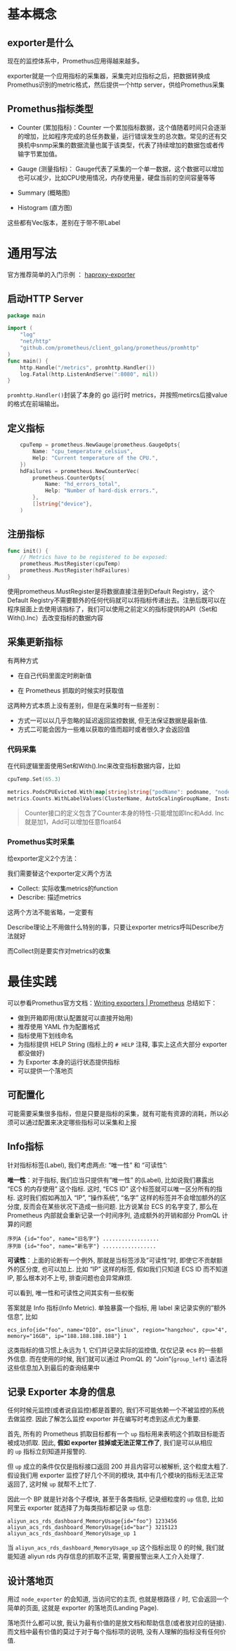 # 基本概念

## exporter是什么

现在的监控体系中，Promethus应用得越来越多。

exporter就是一个应用指标的采集器，采集完对应指标之后，把数据转换成Promethus识别的metric格式，然后提供一个http server，供给Promethus采集

## Promethus指标类型

- Counter (累加指标)：Counter 一个累加指标数据，这个值随着时间只会逐渐的增加，比如程序完成的总任务数量，运行错误发生的总次数。常见的还有交换机中snmp采集的数据流量也属于该类型，代表了持续增加的数据包或者传输字节累加值。

- Gauge (测量指标)： Gauge代表了采集的一个单一数据，这个数据可以增加也可以减少，比如CPU使用情况，内存使用量，硬盘当前的空间容量等等

- Summary (概略图)

- Histogram (直方图)

这些都有Vec版本，差别在于带不带Label

# 通用写法

官方推荐简单的入门示例 ： [haproxy-exporter](https://github.com/prometheus/haproxy_exporter)

## 启动HTTP Server

```go
package main

import (
    "log"
    "net/http"
    "github.com/prometheus/client_golang/prometheus/promhttp"
)
func main() {
    http.Handle("/metrics", promhttp.Handler())
    log.Fatal(http.ListenAndServe(":8080", nil))
}
```

`promhttp.Handler()`封装了本身的 go 运行时 metrics，并按照metircs后接value的格式在前端输出。

## 定义指标

```go
    cpuTemp = prometheus.NewGauge(prometheus.GaugeOpts{
        Name: "cpu_temperature_celsius",
        Help: "Current temperature of the CPU.",
    })
    hdFailures = prometheus.NewCounterVec(
        prometheus.CounterOpts{
            Name: "hd_errors_total",
            Help: "Number of hard-disk errors.",
        },
        []string{"device"},
    )
```

## 注册指标

```go
func init() {
    // Metrics have to be registered to be exposed:
    prometheus.MustRegister(cpuTemp)
    prometheus.MustRegister(hdFailures)
}
```

使用prometheus.MustRegister是将数据直接注册到Default Registry，这个Default Registry不需要额外的任何代码就可以将指标传递出去。注册后既可以在程序层面上去使用该指标了，我们可以使用之前定义的指标提供的API（Set和With().Inc）去改变指标的数据内容

## 采集更新指标

有两种方式

- 在自己代码里面定时刷新值

- 在 Prometheus 抓取的时候实时获取值

这两种方式本质上没有差别，但是在采集时有一些差别：

- 方式一可以以几乎忽略的延迟返回监控数据, 但无法保证数据是最新值.
- 方式二可能会因为一些难以获取的值而超时或者很久才会返回值

### 代码采集

在代码逻辑里面使用Set和With().Inc来改变指标数据内容，比如

```go
cpuTemp.Set(65.3)

metrics.PodsCPUEvicted.With(map[string]string{"podName": podname, "nodeName": nodeName, "namespace": namespace}).Inc()
metrics.Counts.WithLabelValues(ClusterName, AutoScalingGroupName, InstanceType, NodeName)
```

> Counter接口的定义包含了Counter本身的特性-只能增加即Inc和Add. Inc就是加1，Add可以增加任意float64

### Promethus实时采集

给exporter定义2个方法：

我们需要替这个exporter定义两个方法

- Collect: 实际收集metrics的function
- Describe: 描述metrics

这两个方法不能省略，一定要有

Describe理论上不用做什么特别的事，只要让exporter metrics呼叫Describe方法就好

而Collect则是要实作对metrics的收集

# 最佳实践

可以参看Promethus官方文档：[Writing exporters | Prometheus](https://prometheus.io/docs/instrumenting/writing_exporters/) 总结如下：

- 做到开箱即用(默认配置就可以直接开始用)
- 推荐使用 YAML 作为配置格式
- 指标使用下划线命名
- 为指标提供 HELP String (指标上的 `# HELP` 注释, 事实上这点大部分 exporter 都没做好)
- 为 Exporter 本身的运行状态提供指标
- 可以提供一个落地页

## 可配置化

可能需要采集很多指标，但是只要是指标的采集，就有可能有资源的消耗，所以必须可以通过配置来决定哪些指标可以采集和上报

## Info指标

针对指标标签(Label), 我们考虑两点: “唯一性” 和 “可读性”:

**唯一性**：对于指标, 我们应当只提供有”唯一性” 的(Label), 比如说我们暴露出 “ECS 的内存使用” 这个指标. 这时, “ECS ID” 这个标签就可以唯一区分所有的指标. 这时我们假如再加入 “IP”, “操作系统”, “名字” 这样的标签并不会增加额外的区分度, 反而会在某些状况下造成一些问题. 比方说某台 ECS 的名字变了, 那么在 Prometheus 内部就会重新记录一个时间序列, 造成额外的开销和部分 PromQL 计算的问题

```
序列A {id="foo", name="旧名字"} ..................
序列B {id="foo", name="新名字"} .................
```

**可读性**：上面的论断有一个例外, 那就是当标签涉及”可读性”时, 即使它不贡献额外的区分度, 也可以加上. 比如 “IP” 这样的标签, 假如我们只知道 ECS ID 而不知道 IP, 那么根本对不上号, 排查问题也会异常麻烦.

可以看到, 唯一性和可读性之间其实有一些权衡

答案就是 Info 指标(Info Metric). 单独暴露一个指标, 用 label 来记录实例的”额外信息”, 比如

```
ecs_info{id="foo", name="DIO", os="linux", region="hangzhou", cpu="4", memory="16GB", ip="188.188.188.188"} 1
```

这类指标的值习惯上永远为 1, 它们并记录实际的监控值, 仅仅记录 ecs 的一些额外信息. 而在使用的时候, 我们就可以通过 PromQL 的 “Join”(`group_left`) 语法将这些信息加入到最后的查询结果中

## 记录 Exporter 本身的信息

任何时候元监控(或者说自监控)都是首要的, 我们不可能依赖一个不被监控的系统去做监控. 因此了解怎么监控 exporter 并在编写时考虑到这点尤为重要.

首先, 所有的 Prometheus 抓取目标都有一个 `up` 指标用来表明这个抓取目标能否被成功抓取. 因此, **假如 exporter 挂掉或无法正常工作了**, 我们是可以从相应的 `up` 指标立刻知道并报警的.

但 `up` 成立的条件仅仅是指标接口返回 200 并且内容可以被解析, 这个粒度太粗了. 假设我们用 exporter 监控了好几个不同的模块, 其中有几个模块的指标无法正常返回了, 这时候 `up` 就帮不上忙了.

因此一个 BP 就是针对各个子模块, 甚至于各类指标, 记录细粒度的 `up` 信息, 比如阿里云 exporter 就选择了为每类指标都记录 `up` 信息:

```
aliyun_acs_rds_dashboard_MemoryUsage{id="foo"} 1233456
aliyun_acs_rds_dashboard_MemoryUsage{id="bar"} 3215123
aliyun_acs_rds_dashboard_MemoryUsage_up 1
```

当 `aliyun_acs_rds_dashboard_MemoryUsage_up` 这个指标出现 0 的时候, 我们就能知道 aliyun rds 内存信息的抓取不正常, 需要报警出来人工介入处理了.

## 设计落地页

用过 `node_exporter` 的会知道, 当访问它的主页, 也就是根路径 `/` 时, 它会返回一个简单的页面, 这就是 exporter 的落地页(Landing Page).

落地页什么都可以放, 我认为最有价值的是放文档和帮助信息(或者放对应的链接). 而文档中最有价值的莫过于对于每个指标项的说明, 没有人理解的指标没有任何价值.
